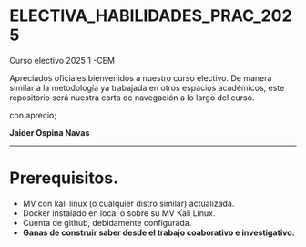 # ELECTIVA_HABILIDADES_PRAC_2025
Curso electivo 2025 1 -CEM

Apreciados oficiales bienvenidos a nuestro curso electivo. De manera similar a la metodología ya trabajada en otros espacios académicos, este repositorio será nuestra carta de navegación a lo largo del curso.

con aprecio;

**Jaider Ospina Navas**

---
# Prerequisitos.
 - MV con kali linux (o cualquier distro similar) actualizada.
 - Docker instalado en local o sobre su MV Kali Linux.
 - Cuenta de github, debidamente configurada.
 - **Ganas de construir saber desde el trabajo coaborativo e investigativo.**
